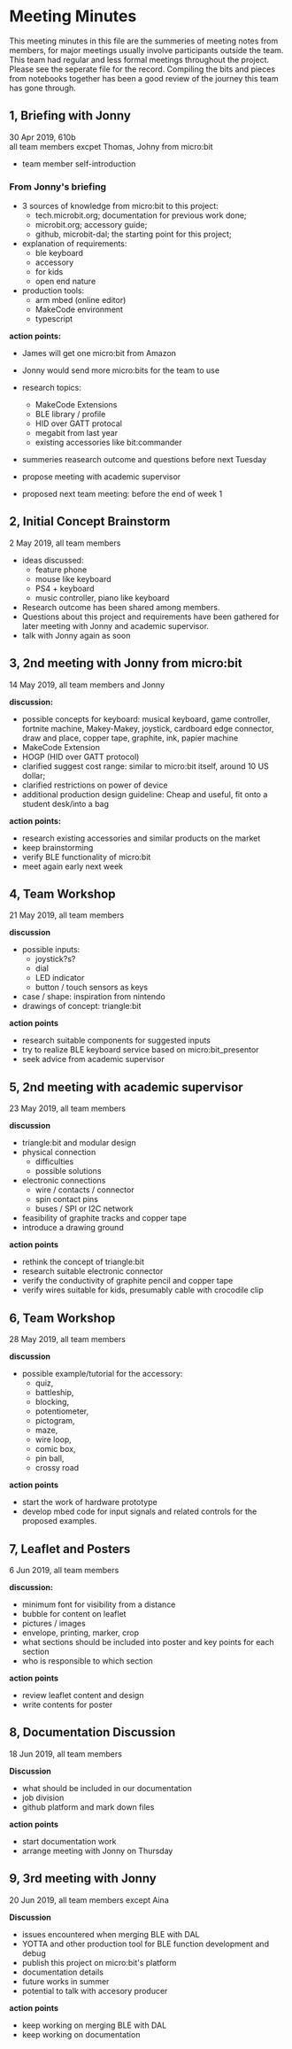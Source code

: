 # Meeting Minutes  

This meeting minutes in this file are the summeries of meeting notes from members, for major meetings usually involve participants outside the team. This team had regular and less formal meetings throughout the project. Please see the seperate file for the record. Compiling the bits and pieces from notebooks together has been a good review of the journey this team has gone through.


## 1, Briefing with Jonny  
30 Apr 2019, 610b  
all team members excpet Thomas, Johny from micro:bit  
- team member self-introduction
### From Jonny's briefing
- 3 sources of knowledge from micro:bit to this project:
    - tech.microbit.org; documentation for previous work done;
    - microbit.org; accessory guide;
    - github, microbit-dal; the starting point for this project;
- explanation of requirements:
    - ble keyboard
    - accessory
    - for kids
    - open end nature
- production tools:
    - arm mbed (online editor)
    - MakeCode environment
    - typescript  
    
**action points:**
- James will get one micro:bit from Amazon
- Jonny would send more micro:bits for the team to use
- research topics:
    - MakeCode Extensions
    - BLE library / profile
    - HID over GATT protocal
    - megabit from last year
    - existing accessories like bit:commander
- summeries reasearch outcome and questions before next Tuesday
- propose meeting with academic supervisor

- proposed next team meeting: before the end of week 1

## 2, Initial Concept Brainstorm
2 May 2019, all team members
- ideas discussed:
    - feature phone
    - mouse like keyboard
    - PS4 + keyboard
    - music controller, piano like keyboard
- Research outcome has been shared among members.
- Questions about this project and requirements have been gathered for later meeting with Jonny and academic supervisor.   
- talk with Jonny again as soon 

## 3, 2nd meeting with Jonny from micro:bit
14 May 2019, all team members and Jonny  

**discussion:**
- possible concepts for keyboard: musical keyboard, game controller, fortnite machine, Makey-Makey, joystick, cardboard edge connector, draw and place, copper tape, graphite, ink, papier machine
- MakeCode Extension
- HOGP (HID over GATT protocol) 
- clarified suggest cost range: similar to micro:bit itself, around 10 US dollar;
- clarified restrictions on power of device
- additional production design guideline: Cheap and useful, fit onto a student desk/into a bag

**action points:**
- research existing accessories and similar products on the market
- keep brainstorming 
- verify BLE functionality of micro:bit
- meet again early next week

## 4, Team Workshop 
21 May 2019, all team members

**discussion**
- possible inputs:
    - joystick?s?
    - dial
    - LED indicator
    - button / touch sensors as keys
- case / shape: inspiration from nintendo
- drawings of concept: triangle:bit

**action points**
- research suitable components for suggested inputs
- try to realize BLE keyboard service based on micro:bit_presentor
- seek advice from academic supervisor

## 5, 2nd meeting with academic supervisor
23 May 2019, all team members

**discussion**
- triangle:bit and modular design
- physical connection
    - difficulties
    - possible solutions
- electronic connections
    - wire / contacts / connector
    - spin contact pins
    - buses / SPI or I2C network
- feasibility of graphite tracks and copper tape
- introduce a drawing ground

**action points**
- rethink the concept of triangle:bit
- research suitable electronic connector
- verify the conductivity of graphite pencil and copper tape
- verify wires suitable for kids, presumably cable with crocodile clip

## 6, Team Workshop
28 May 2019, all team members

**discussion**
- possible example/tutorial for the accessory: 
    - quiz, 
    - battleship, 
    - blocking, 
    - potentiometer, 
    - pictogram, 
    - maze, 
    - wire loop, 
    - comic box, 
    - pin ball, 
    - crossy road
    
**action points**
- start the work of hardware prototype
- develop mbed code for input signals and related controls for the proposed examples.

## 7, Leaflet and Posters
6 Jun 2019, all team members

**discussion:**
- minimum font for visibility from a distance
- bubble for content on leaflet
- pictures / images
- envelope, printing, marker, crop
- what sections should be included into poster and key points for each section
- who is responsible to which section

**action points**
- review leaflet content and design
- write contents for poster

## 8, Documentation Discussion
18 Jun 2019, all team members

**Discussion**
- what should be included in our documentation
- job division
- github platform and mark down files

**action points**
- start documentation work
- arrange meeting with Jonny on Thursday

## 9, 3rd meeting with Jonny
20 Jun 2019, all team members except Aina

**Discussion**
- issues encountered when merging BLE with DAL
- YOTTA and other production tool for BLE function development and debug
- publish this project on micro:bit's platform
- documentation details
- future works in summer
- potential to talk with accesory producer

**action points**
- keep working on merging BLE with DAL
- keep working on documentation

